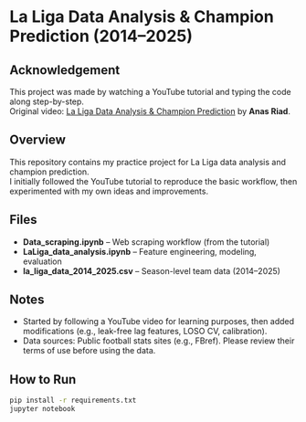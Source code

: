 # La Liga Data Analysis & Champion Prediction (2014–2025)

## Acknowledgement
This project was made by watching a YouTube tutorial and typing the code along step-by-step.  
Original video: [La Liga Data Analysis & Champion Prediction](https://youtu.be/Lngf-g369A4?si=k_OB8S77tu1U4PAk) by **Anas Riad**.

## Overview
This repository contains my practice project for La Liga data analysis and champion prediction.  
I initially followed the YouTube tutorial to reproduce the basic workflow, then experimented with my own ideas and improvements.

## Files
- **Data_scraping.ipynb** – Web scraping workflow (from the tutorial)
- **LaLiga_data_analysis.ipynb** – Feature engineering, modeling, evaluation
- **la_liga_data_2014_2025.csv** – Season-level team data (2014–2025)

## Notes
- Started by following a YouTube video for learning purposes, then added modifications (e.g., leak-free lag features, LOSO CV, calibration).
- Data sources: Public football stats sites (e.g., FBref). Please review their terms of use before using the data.

## How to Run
```bash
pip install -r requirements.txt
jupyter notebook
